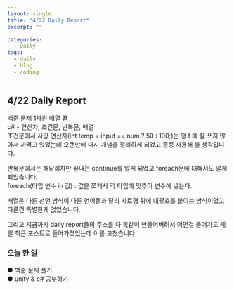 ```yaml
---
layout: single
title: "4/22 Daily Report"
excerpt: ""

categories:
  - Daily
tags:
  - daily
  - blog
  - coding
---
```


## 4/22 Daily Report

백준 문제 1차원 배열 끝  
c# - 연산자, 조건문, 반복문, 배열  
조건문에서 사망 연산자(int temp = input == num ? 50 : 100;)는 평소에 잘 쓰지 않아서 까먹고 있었는데 오랜만에 다시 개념을 정리하게 되었고 종종 사용해 볼 생각입니다.  

반복문에서는 해당회차만 끝내는 continue를 알게 되었고 foreach문에 대해서도 알게 되었습니다.  
foreach(타입 변수 in 값) : 값을 쪼개서 각 타입에 맞추어 변수에 넣는다.  

배열은 다른 선언 방식이 다른 언어들과 달리 자료형 뒤에 대괄호를 붙이는 방식이었고 다른건 특별한게 없었습니다.  

그리고 지금까지 daily report들의 주소를 다 똑같이 만들어버려서 어떤걸 들어가도 제일 최근 포스트로 들어가졌었는데 이를 고쳤습니다.

### 오늘 한 일   
● 백준 문제 풀기  
● unity & c# 공부하기